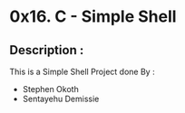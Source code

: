 
# 0x16. C - Simple Shell

## Description :
This is a Simple Shell Project done By :

- Stephen Okoth
- Sentayehu Demissie
